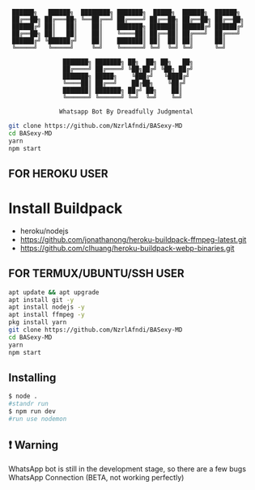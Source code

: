 
     ██████╗   ██████╗  ████████╗ ███████╗  █████╗  ██████╗  ██████╗
     ██╔══██╗ ██╔═══██╗ ╚══██╔══╝ ██╔════╝ ██╔══██╗ ██╔══██╗ ██╔══██╗
     ██████╔╝ ██║   ██║    ██║    ███████╗ ███████║ ██████╔╝ ██████╔╝ 
     ██╔══██╗ ██║   ██║    ██║    ╚════██║ ██╔══██║ ██╔═══╝  ██╔═══╝ 
     ██████╔╝ ╚██████╔╝    ██║    ███████║ ██║  ██║ ██║      ██║
     ╚═════╝   ╚═════╝     ╚═╝    ╚══════╝ ╚═╝  ╚═╝ ╚═╝      ╚═╝

                   ███████╗ ███████╗ ██╗  ██╗ ██╗   ██╗ 
                   ██╔════╝ ██╔════╝ ╚██╗██╔╝ ╚██╗ ██╔╝ 
                   ███████╗ █████╗    ╚███╔╝   ╚████╔╝  
                   ╚════██║ ██╔══╝    ██╔██╗    ╚██╔╝   
                   ███████║ ███████╗ ██╔╝ ██╗    ██║    
                   ╚══════╝ ╚══════╝ ╚═╝  ╚═╝    ╚═╝    

                  Whatsapp Bot By Dreadfully Judgmental


```bash
git clone https://github.com/NzrlAfndi/BASexy-MD
cd BASexy-MD
yarn
npm start
```


## FOR HEROKU USER
# Install Buildpack
- heroku/nodejs
- https://github.com/jonathanong/heroku-buildpack-ffmpeg-latest.git
- https://github.com/clhuang/heroku-buildpack-webp-binaries.git


## FOR TERMUX/UBUNTU/SSH USER

```bash
apt update && apt upgrade
apt install git -y
apt install nodejs -y
apt install ffmpeg -y
pkg install yarn
git clone https://github.com/NzrlAfndi/BASexy-MD
cd BASexy-MD
yarn
npm start
```

## Installing
```bash
$ node .
#standr run
$ npm run dev
#run use nodemon
```

## ❗ Warning
WhatsApp bot is still in the development stage, so there are a few bugs
WhatsApp Connection (BETA, not working perfectly)
